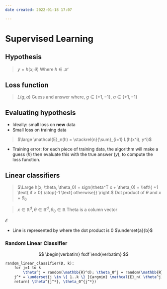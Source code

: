 ```yaml
---
date created: 2022-01-18 17:07

---
```


# Supervised Learning

## Hypothesis

> $y = h(x; \theta)$
> Where $h \in \mathcal{H}$

## Loss function

> $L(g, a)$
> Guess and answer where, $g \in \{ +1, -1 \}$, $a \in \{ +1, -1 \}$

## Evaluating hypothesis

- Ideally: small loss on **new** data
- Small loss on training data

> $\large \mathcal{E}_n(h) = \stackrel{n}{\sum}_{i=1} L(h(x^i), y^i)$

- Training error: for each piece of training data, the algorithm will make a guess ($h$) then evaluate this with the true answer ($y$), to compute the loss function.


## Linear classifiers

> $\Large h(x; \theta, \theta_0) = sign(\theta^T x + \theta_0) = \left\{ +1 \text{ if > 0} \atop{-1 \text{ otherwise}} \right.$
> Dot product of $\theta$ and $x$ + $\theta_0$

> $x \in \mathbb{R}^d, \theta \in \mathbb{R}^d, \theta_0 \in \mathbb{R}$
> Theta is a column vector

$\mathcal{E}$

- Line is represented by where the dot product is 0
$\underset{a}{b}$
### Random Linear Classifier
$$
\begin{verbatim}
fsdf
\end{verbatim}
$$

```latex
random_linear_classifier(D, k):
	for j=1 to k
		\theta^j = random(\mathbb{R}^d); \theta_0^j = random(\mathbb{R})
	j^* = \underset{j \in \{ 1..k \} }{argmin} \mathcal{E}_n( \theta^j, \theta_0^j)
	return( \theta^{j^*}, \theta_0^{j^*})
```